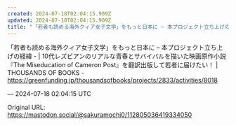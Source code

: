 ```yaml
---
created: 2024-07-18T02:04:15.909Z
updated: 2024-07-18T02:04:15.909Z
title: "「若者も読める海外クィア女子文学」をもっと日本に – 本プロジェクト立ち上げの経[...]"
---
```


<p>「若者も読める海外クィア女子文学」をもっと日本に – 本プロジェクト立ち上げの経緯 - | 10代レズビアンのリアルな青春とサバイバルを描いた映画原作小説 『The Miseducation of Cameron Post』を翻訳出版して若者に届けたい！ | THOUSANDS OF BOOKS - <a href="https://greenfunding.jp/thousandsofbooks/projects/2833/activities/8018" target="_blank" rel="nofollow noopener" translate="no"><span class="invisible">https://</span><span class="ellipsis">greenfunding.jp/thousandsofboo</span><span class="invisible">ks/projects/2833/activities/8018</span></a></p>

&mdash; 2024-07-18 02:04:15 UTC

Original URL: https://mastodon.social/@sakuramochi0/112805036419334050
